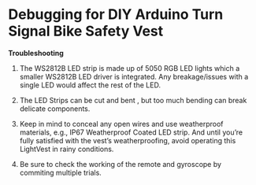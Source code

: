 # Debugging for DIY Arduino Turn Signal Bike Safety Vest

**Troubleshooting**

1. The WS2812B LED strip is made up of 5050 RGB LED lights which a smaller WS2812B LED driver is integrated. Any breakage/issues with a single LED would affect the rest of the LED.

2. The LED Strips can be cut and bent , but too much bending can break delicate components. 

3. Keep in mind to conceal any open wires and use weatherproof materials, e.g., IP67 Weatherproof Coated LED strip. And until you’re fully satisfied with the vest’s weatherproofing, avoid operating this LightVest in rainy conditions.

4. Be sure to check the working of the remote and gyroscope by commiting multiple trials.
